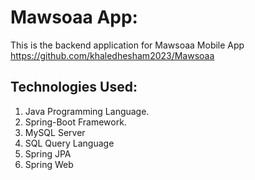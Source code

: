 # Mawsoaa App:
This is the backend application for Mawsoaa Mobile App
https://github.com/khaledhesham2023/Mawsoaa
## Technologies Used: 
1. Java Programming Language.
2. Spring-Boot Framework.
3. MySQL Server
4. SQL Query Language
5. Spring JPA
6. Spring Web
